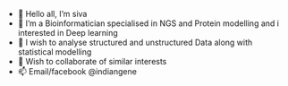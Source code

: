 - 👋 Hello all, I’m siva
- 👀 I’m a Bioinformatician specialised in NGS and Protein modelling and i interested in Deep learning
- 🌱 I wish to analyse structured and unstructured Data along with statistical modelling 
- 💞️ Wish to collaborate of similar interests
- 📫 Email/facebook @indiangene

<!---
sivkri/sivkri is a ✨ special ✨ repository because its `README.md` (this file) appears on your GitHub profile.
You can click the Preview link to take a look at your changes.
--->
